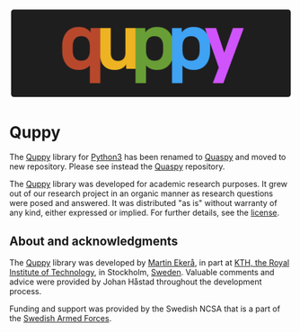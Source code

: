 ![Quppy](docs/quppy.png)

# Quppy 
The [Quppy](https://github.com/ekera/quppy) library for [Python3](https://www.python.org) has been renamed to [Quaspy](https://github.com/ekera/quaspy) and moved to new repository. Please see instead the [Quaspy](https://github.com/ekera/quaspy) repository.

The [Quppy](https://github.com/ekera/quppy) library was developed for academic research purposes. It grew out of our research project in an organic manner as research questions were posed and answered. It was distributed "as is" without warranty of any kind, either expressed or implied. For further details, see the [license](LICENSE.md).

## About and acknowledgments
The [Quppy](https://github.com/ekera/quppy) library was developed by [Martin Ekerå](mailto:ekera@kth.se), in part at [KTH, the Royal Institute of Technology](https://www.kth.se/en), in Stockholm, [Sweden](https://www.sweden.se). Valuable comments and advice were provided by Johan Håstad throughout the development process.

Funding and support was provided by the Swedish NCSA that is a part of the [Swedish Armed Forces](https://www.mil.se).